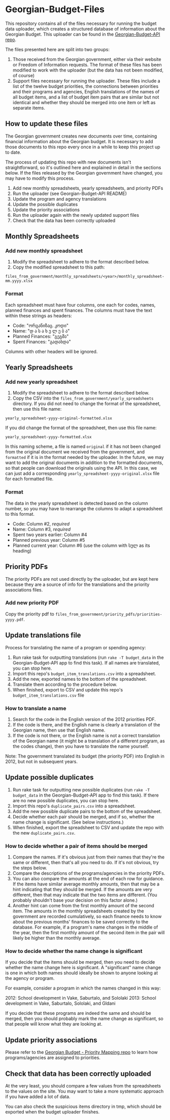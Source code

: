 # Georgian-Budget-Files

This repository contains all of the files necessary for running the budget data uploader, which creates a structured database of information about the Georgian Budget. This uploader can be found in the [Georgian-Budget-API repo](https://github.com/ForSetGeorgia/Georgian-Budget-API).

The files presented here are split into two groups:
1. Those received from the Georgian government, either via their website or Freedom of Information requests. The format of these files has been modified to work with the uploader (but the data has not been modified, of course)
2. Support files necessary for running the uploader. These files include a list of the twelve budget priorities, the connections between priorities and their programs and agencies, English translations of the names of all budget items, and a list of budget item pairs that are similar but not identical and whether they should be merged into one item or left as separate items.

## How to update these files

The Georgian government creates new documents over time, containing financial information about the Georgian budget. It is necessary to add those documents to this repo every once in a while to keep this project up to date.

The process of updating this repo with new documents isn't straightforward, so it's outlined here and explained in detail in the sections below. If the files released by the Georgian government have changed, you may have to modify this process.

1. Add new monthly spreadsheets, yearly spreadsheets, and priority PDFs
2. Run the uploader (see Georgian-Budget-API README)
3. Update the program and agency translations
4. Update the possible duplicates
5. Update the priority associations
6. Run the uploader again with the newly updated support files
7. Check that the data has been correctly uploaded

## Monthly Spreadsheets

### Add new monthly spreadsheet

1. Modify the spreadsheet to adhere to the format described below.
1. Copy the modified spreadsheet to this path:

`files_from_government/monthly_spreadsheets/<year>/monthly_spreadsheet-mm.yyyy.xlsx`

### Format

Each spreadsheet must have four columns, one each for codes, names, planned finances and spent finances. The columns must have the text within these strings as headers:

* Code: "ორგანიზაც. კოდი"
* Name: "დ ა ს ა ხ ე ლ ე ბ ა"
* Planned Finances: "გეგმა"
* Spent Finances: "გადახდა"

Columns with other headers will be ignored.

## Yearly Spreadsheets

### Add new yearly spreadsheet

1. Modify the spreadsheet to adhere to the format described below.
1. Copy the CSV into the `files_from_government/yearly_spreadsheets` directory. If you did not need to change the format of the spreadsheet, then use this file name:

`yearly_spreadsheet-yyyy-original-formatted.xlsx`

If you did change the format of the spreadsheet, then use this file name:

`yearly_spreadsheet-yyyy-formatted.xlsx`

In this naming scheme, a file is named `original` if it has not been changed from the original document we received from the government, and `formatted` if it is in the format needed by the uploader. In the future, we may want to add the original documents in addition to the formatted documents, so that people can download the originals using the API. In this case, we can just add a corresponding `yearly_spreadsheet-yyyy-original.xlsx` file for each formatted file.

### Format

The data in the yearly spreadsheet is detected based on the column number, so you may have to rearrange the columns to adapt a spreadsheet to this format.

* Code: Column #2, *required*
* Name: Column #3, *required*
* Spent two years earlier: Column #4
* Planned previous year: Column #5
* Planned current year: Column #6 (use the column with სულ as its heading)

## Priority PDFs

The priority PDFs are not used directly by the uploader, but are kept here because they are a source of info for the translations and the priority associations files.

### Add new priority PDF

Copy the priority pdf to `files_from_government/priority_pdfs/priorities-yyyy.pdf`.

## Update translations file

Process for translating the name of a program or spending agency:

1. Run rake task for outputting translations (run `rake -T budget_data` in the Georgian-Budget-API app to find this task). If all names are translated, you can stop here.
1. Import this repo's `budget_item_translations.csv` into a spreadsheet.
1. Add the new, exported names to the bottom of the spreadsheet.
1. Translate them according to the procedure below.
1. When finished, export to CSV and update this repo's `budget_item_translations.csv` file

### How to translate a name

1. Search for the code in the English version of the 2012 priorities PDF.
1. If the code is there, and the English name is clearly a translation of the Georgian name, then use that English name.
1. If the code is not there, or the English name is not a correct translation of the Georgian name (it might be a translation of a different program, as the codes change), then you have to translate the name yourself.

Note: The government translated its budget (the priority PDF) into English in 2012, but not in subsequent years.

## Update possible duplicates

1. Run rake task for outputting new possible duplicates (run `rake -T budget_data` in the Georgian-Budget-API app to find this task). If there are no new possible duplicates, you can stop here.
1. Import this repo's `duplicate_pairs.csv` into a spreadsheet.
1. Add the new possible duplicate pairs to the bottom of the spreadsheet.
1. Decide whether each pair should be merged, and if so, whether the name change is significant. (See below instructions.)
1. When finished, export the spreadsheet to CSV and update the repo with the new `duplicate_pairs.csv`.

### How to decide whether a pair of items should be merged

1. Compare the names. If it's obvious just from their names that they're the same or different, then that's all you need to do. If it's not obvious, try the steps below.
1. Compare the descriptions of the programs/agencies in the priority PDFs.
1. You can also compare the amounts at the end of each row for guidance. If the items have similar average monthly amounts, then that may be a hint indicating that they should be merged. If the amounts are very different, then that may indicate that the two items are different. (You probably shouldn't base your decision on this factor alone.)
1. Another hint can come from the first monthly amount of the second item. The amounts in the monthly spreadsheets created by the government are recorded cumulatively, so each finance needs to know about the previous months' finances to be saved correctly to the database. For example, if a program's name changes in the middle of the year, then the first monthly amount of the second item in the pair will likely be higher than the monthly average.

### How to decide whether the name change is significant

If you decide that the items should be merged, then you need to decide whether the name change here is significant. A "significant" name change is one in which both names should ideally be shown to anyone looking at the agency or program.

For example, consider a program in which the names changed in this way:

2012: School development in Vake, Saburtalo, and Sololaki
2013: School development in Vake, Saburtalo, Sololaki, and Gldani

If you decide that these programs are indeed the same and should be merged, then you should probably mark the name change as significant, so that people will know what they are looking at.

## Update priority associations

Please refer to the [Georgian Budget - Priority Mapping repo](https://github.com/ForSetGeorgia/Georgian-Budget-Priority-Mapping) to learn how programs/agencies are assigned to priorities.

## Check that data has been correctly uploaded

At the very least, you should compare a few values from the spreadsheets to the values on the site. You may want to take a more systematic approach if you have added a lot of data.

You can also check the suspicious items directory in tmp, which should be exported when the budget uploader finishes.
